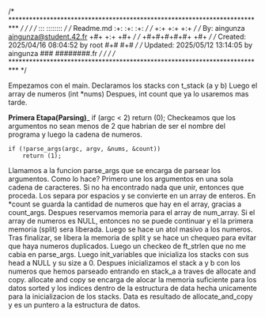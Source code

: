 /* ************************************************************************** */
/*                                                                            */
/*                                                        :::      ::::::::   */
/*   Readme.md                                      	:+:      :+:    :+:   */
/*                                                    +:+ +:+         +:+     */
/*   By: aingunza <aingunza@student.42.fr>          +#+  +:+       +#+        */
/*                                                +#+#+#+#+#+   +#+           */
/*   Created: 2025/04/16 08:04:52 by root              #+#    #+#             */
/*   Updated: 2025/05/12 13:14:05 by aingunza         ###   ########.fr       */
/*                                                                            */
/* ************************************************************************** */


Empezamos con el main.
Declaramos los stacks con t_stack (a y b)
Luego el array de numeros (int *nums)
Despues, int count que ya lo usaremos mas tarde.


________Primera Etapa(Parsing)_________
	if (argc < 2)
		return (0);
Checkeamos que los argumentos no sean menos de 2 que habrian de ser el nombre del 
programa y luego la cadena de numeros.

	if (!parse_args(argc, argv, &nums, &count))
		return (1);

Llamamos a la funcion parse_args que se encarga de parsear los argumentos.
Como lo hace?
Primero une los argumentos en una sola cadena de caracteres. Si no ha encontrado 
nada que unir, entonces que proceda. Los separa por espacios y se convierte en un 
array de enteros. En *count se guarda la cantidad de numeros que hay en el array,
gracias a count_args. Despues reservamos memoria para el array de num_array. 
Si el array de numeros es NULL, entonces no se puede continuar y el la primera 
memoria (split) sera liberada. Luego se hace un atol masivo a los numeros.
Tras finalizar, se libera la memoria de split y se hace un chequeo para evitar
que haya numeros duplicados. 
Luego un checkeo de ft_strlen que no me cabia en parse_args.
Luego init_variables que inicializa los stacks con sus head a NULL y su size a 0.
Despues inicializamos el stack a y b con los numeros que hemos parseado entrando 
en stack_a a traves de allocate and copy. allocate and copy se encarga de alocar
la memoria suficiente para los datos sorted y los indices dentro de 
la estructura de data hecha unicamente para la inicializacion de los stacks.
Data es resultado de allocate_and_copy y es un puntero a la estructura de datos.


